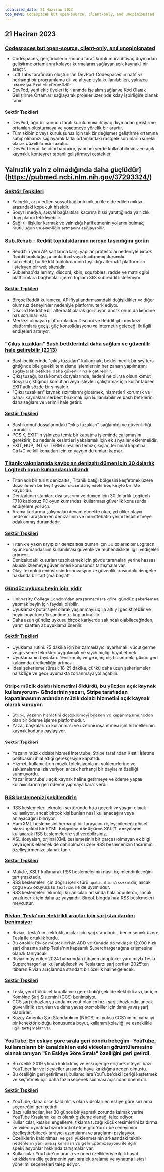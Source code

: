 ```yaml
---
localized_date: 21 Haziran 2023
top_news: Codespaces but open-source, client-only, and unopinionated
---
```




## 21 Haziran 2023

### [Codespaces but open-source, client-only, and unopinionated](https://devpod.sh/)

- Codespaces, geliştiricilerin sunucu tarafı kurulumuna ihtiyaç duymadan geliştirme ortamlarını kolayca kurmalarını sağlayan açık kaynaklı bir araçtır.
- Loft Labs tarafından oluşturulan DevPod, Codespaces'in hafif ve herhangi bir programlama dili ve altyapısıyla kullanılabilen, yalnızca istemciye özel bir sürümüdür.
- DevPod, yeni ekip üyeleri için anında işe alım sağlar ve Kod Olarak Geliştirme Ortamları sağlayarak projeler üzerinde kolay işbirliğine olanak tanır.

#### [Sektör Tepkileri](http://news.ycombinator.com/item?id=36407477)

- DevPod, ağır bir sunucu tarafı kurulumuna ihtiyaç duymadan geliştirme ortamları oluşturmaya ve yönetmeye yönelik bir araçtır.
- Tüm ekibiniz veya kuruluşunuz için tek bir değişmez geliştirme ortamına sahip olmanızı sağlayarak farklı ortamlardaki rastgele sorunların sürekli olarak düzeltilmesini azaltır.
- DevPod kendi kendini barındırır, yani her yerde kullanabilirsiniz ve açık kaynaklı, konteyner tabanlı geliştirmeyi destekler.

## Yalnızlık yalnız olmadığında daha güçlüdür](https://pubmed.ncbi.nlm.nih.gov/37293324/)

### [Sektör Tepkileri](http://news.ycombinator.com/item?id=36403280)

- Yalnızlık, arzu edilen sosyal bağlantı miktarı ile elde edilen miktar arasındaki kopukluk hissidir.
- Sosyal medya, sosyal bağlantıları kaçırma hissi yarattığında yalnızlık duygularını tetikleyebilir.
- Sağlıklı ilişkiler kurmak ve yalnızlığı hafifletmenin yollarını bulmak, mutluluğun ve esenliğin artmasını sağlayabilir.

### [Sub.Rehab - Reddit topluluklarının nereye taşındığını görün](https://sub.rehab/)

- Reddit'in yeni API şartlarına karşı yapılan protestolar nedeniyle birçok Reddit topluluğu şu anda özel veya kısıtlanmış durumda.
- sub.rehab, bu Reddit topluluklarının taşındığı alternatif platformları listeleyen bir web sitesidir.
- Sub.rehab'da lemmy, discord, kbin, squabbles, raddle ve matrix gibi platformlara bağlantılar içeren toplam 393 subreddit listeleniyor.

#### [Sektör Tepkileri](http://news.ycombinator.com/item?id=36401999)

- Birçok Reddit kullanıcısı, API fiyatlandırmasındaki değişiklikler ve diğer olumsuz deneyimler nedeniyle platformu terk ediyor.
- Discord Reddit'e bir alternatif olarak görülüyor, ancak onun da kendine has sorunları var.
- Merkezi olmayan platformlardan Discord ve Reddit gibi merkezi platformlara geçiş, güç konsolidasyonu ve internetin geleceği ile ilgili endişeleri artırıyor.

### ["Çıkış tuzakları" Bash betiklerinizi daha sağlam ve güvenilir hale getirebilir (2013)](http://redsymbol.net/articles/bash-exit-traps/)

- Bash betiklerinde "çıkış tuzakları" kullanmak, beklenmedik bir şey ters gittiğinde bile gerekli temizleme işlemlerinin her zaman yapılmasını sağlayarak betikleri daha güvenilir hale getirebilir.
- Çıkış tuzağı, bash komut dosyalarında, nedeni ne olursa olsun komut dosyası çıktığında komutları veya işlevleri çalıştırmak için kullanılabilen EXIT adlı sözde bir sinyaldir.
- "Çıkış tuzakları" kaynak sızıntılarını gidermek, hizmetleri korumak ve pahalı kaynakları serbest bırakmak için kullanılabilir ve bash betiklerini daha sağlam ve verimli hale getirir.

#### [Sektör Tepkileri](http://news.ycombinator.com/item?id=36400465)

- Bash komut dosyalarındaki "çıkış tuzakları" sağlamlığı ve güvenilirliği artırabilir.
- POSIX, EXIT'in yalnızca temiz bir kapatma işleminde çalışmasını gerektirir, bu nedenle kesintileri yakalamak için ek sinyaller eklenmelidir.
- EXIT, HUP, INT ve TERM sinyalleri temiz çıkışlar, terminal kapatma, Ctrl+C ve kill komutları için en yaygın durumları kapsar.

### [Titanik yakınlarında kaybolan denizaltı dümen için 30 dolarlık Logitech oyun kumandası kullandı](https://arstechnica.com/gaming/2023/06/submarine-missing-near-titanic-used-a-30-logitech-gamepad-for-steering/)

- Titan adlı bir turist denizaltısı, Titanik batığı bölgesini keşfetmek üzere düzenlenen bir keşif gezisi sırasında içindeki beş kişiyle birlikte kayboldu.
- Denizaltının standart dışı tasarımı ve dümen için 30 dolarlık Logitech F710 kablosuz PC oyun kumandası kullanması güvenlik konusunda endişelere yol açtı.
- Arama kurtarma çalışmaları devam etmekte olup, yetkililer olayın nedenini araştırırken denizaltının ve mürettebatın yerini tespit etmeye odaklanmış durumdadır.

#### [Sektör Tepkileri](http://news.ycombinator.com/item?id=36407781)

- Titanik'e yakın kayıp bir denizaltıda dümen için 30 dolarlık bir Logitech oyun kumandasının kullanılması güvenlik ve mühendislikle ilgili endişeleri artırıyor.
- Denizaltıdaki kusurları tespit etmek için gövde taramaları yerine hassas akustik izlemeye güvenilmesi konusunda tartışmalar var.
- Olay, teknoloji endüstrisinde inovasyon ve güvenlik arasındaki dengeler hakkında bir tartışma başlattı.

### [Gündüz uykusu beyin için iyidir](https://www.bbc.com/news/health-65950168)

- University College London'dan araştırmacılara göre, gündüz şekerlemesi yapmak beyin için faydalı olabilir.
- Uyuklamak potansiyel olarak yaşlanmayı üç ila altı yıl geciktirebilir ve beyin boyutunu 15 santimetre küp artırabilir.
- Daha uzun gündüz uykusu birçok kariyerde sakıncalı olabileceğinden, yarım saatten az uyuklama önerilir.

#### [Sektör Tepkileri](http://news.ycombinator.com/item?id=36399503)

- Uyuklama rutini: 25 dakika için bir zamanlayıcı ayarlamak, vücut germe ve gevşeme teknikleri uygulamak ve siyah hiçliği hayal etmek.
- Uyuklamanın faydaları: Yenilenmiş ve gençleşmiş hissetmek, günün geri kalanında üretkenliğin artması.
- İdeal şekerleme süresi: 18-25 dakika, çünkü daha uzun şekerlemeler halsizliğe ve gece uyumakta zorlanmaya yol açabilir.

### Stripe müzik dolabı hizmetimi öldürdü, bu yüzden açık kaynak kullanıyorum- Gönderinin yazarı, Stripe tarafından kapatılmasının ardından müzik dolabı hizmetini açık kaynak olarak sunuyor.

- Stripe, yazarın hizmetini desteklemeyi bırakan ve kapanmasına neden olan bir ödeme işleme platformudur.
- Yazar, başkalarının kullanması ve üzerine inşa etmesi için hizmetlerinin kaynak kodunu paylaşıyor.

#### [Sektör Tepkileri](http://news.ycombinator.com/item?id=36403607)

- Yazarın müzik dolabı hizmeti inter.tube, Stripe tarafından Kısıtlı İşletme politikasını ihlal ettiği gerekçesiyle kapatıldı.
- Hizmet, kullanıcıların müzik koleksiyonlarını yüklemelerine ve saklamalarına izin veriyor, ancak herhangi bir paylaşım özelliği sunmuyordu.
- Yazar inter.tube'u açık kaynak haline getirmeye ve ödeme yapan kullanıcılarına geri ödeme yapmaya karar verdi.

### [RSS beslemenizi şekillendirin](https://darekkay.com/blog/rss-styling/)

- RSS beslemeleri teknoloji sektöründe hala geçerli ve yaygın olarak kullanılıyor, ancak birçok kişi bunları nasıl kullanacağını veya anlayacağını bilmiyor.
- Ham XML beslemesini herhangi bir tarayıcının işleyebileceği görsel olarak çekici bir HTML belgesine dönüştüren XSL(T) dosyalarını kullanarak RSS beslemelerine stil verebilirsiniz.
- XSL dosyaları, orijinal XML beslemesinin bir parçası olmayan ek bilgi veya içerik eklemek de dahil olmak üzere RSS beslemenizin tasarımını özelleştirmenize olanak tanır.

#### [Sektör Tepkileri](http://news.ycombinator.com/item?id=36401854)

- Makale, XSLT kullanarak RSS beslemelerinin nasıl biçimlendirileceğini tartışmaktadır.
- RSS beslemeleri için doğru içerik türü `application/rss+xml`dir, ancak çoğu RSS okuyucusu `text/xml` ile de uyumludur.
- RSS beslemeleri teknoloji kullanıcıları arasında hala popülerdir, ancak yazılı içerik için daha az yaygındır. Birçok blogda hala RSS beslemeleri mevcuttur.

### [Rivian, Tesla'nın elektrikli araçlar için şarj standardını benimsiyor](https://ev-edition.com/2023/06/rivian-joins-forces-with-tesla-embracing-their-charging-standard-for-electric-vehicles/)

- Rivian, Tesla'nın elektrikli araçlar için şarj standardını benimsemek üzere Tesla ile ortaklık kurdu.
- Bu ortaklık Rivian müşterilerinin ABD ve Kanada'da yaklaşık 12.000 hızlı şarj cihazına sahip Tesla'nın kapsamlı Supercharger ağına erişmesine olanak tanıyacak.
- Rivian müşterileri 2024 baharından itibaren adaptörler yardımıyla Tesla Supercharger'ları kullanabilecek ve Tesla tarzı şarj portları 2025'ten itibaren Rivian araçlarında standart bir özellik haline gelecek.

#### [Sektör Tepkileri](http://news.ycombinator.com/item?id=36403494)

- Tesla, yeni hükümet kurallarının gerektirdiği şekilde elektrikli araçlar için Kombine Şarj Sistemini (CCS) benimsiyor.
- CCS şarj cihazları şu anda mevcut olan en hızlı şarj cihazlarıdır, ancak güvenilirlik sorunları ve daha yavaş otomobiller için daha yavaş şarj olabilirler.
- Kuzey Amerika Şarj Standardının (NACS) mı yoksa CCS'nin mi daha iyi bir konektör olduğu konusunda boyut, kullanım kolaylığı ve esneklikle ilgili tartışmalar var.

### YouTube: En eskiye göre sırala geri döndü bebeğim- YouTube, kullanıcıların bir kanaldaki en eski videoları görüntülemesine olanak tanıyan "En Eskiye Göre Sırala" özelliğini geri getirdi.

- Bu özellik 2019 yılında kaldırılmış ve eski içeriğe erişmek isteyen bazı YouTuber'lar ve izleyiciler arasında hayal kırıklığına neden olmuştu.
- Bu özelliğin geri getirilmesi, kullanıcılara YouTube'daki içeriği keşfetmek ve keşfetmek için daha fazla seçenek sunması açısından önemlidir.

#### [Sektör Tepkileri](http://news.ycombinator.com/item?id=36410777)

- YouTube, daha önce kaldırılmış olan videoları en eskiye göre sıralama seçeneğini geri getirdi.
- Bazı kullanıcılar, her 30 günde bir yapmak zorunda kalmak yerine YouTube Kısalarını kalıcı olarak gizleme olanağı talep ediyor.
- Kullanıcılar, kısaları engelleme, tıklama tuzağı küçük resimlerini kaldırma ve video oynatma hızını kontrol etme gibi YouTube deneyimini özelleştirebilecek tarayıcı uzantılarını ve araçlarını paylaşıyor.
- Özelliklerin kaldırılması ve geri yüklenmesinin arkasındaki teknik nedenlerin yanı sıra iş kararları ve gelir optimizasyonu ile ilgili spekülasyonlar hakkında tartışmalar var.
- Kullanıcılar YouTube'un arama ve öneri özellikleriyle ilgili hayal kırıklıklarını dile getirmenin yanı sıra ek sıralama ve oynatma listesi yönetimi seçenekleri talep ediyor.


